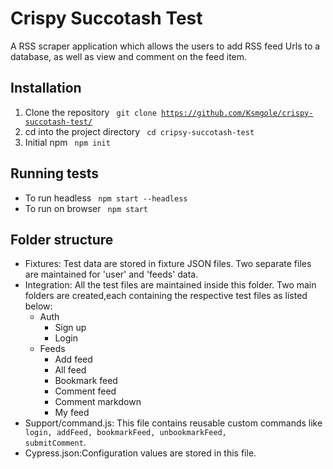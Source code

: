# Crispy Succotash Test

A RSS scraper application which allows the users to add RSS feed Urls to a database, as well as  view and comment on the feed item.


## Installation

1. Clone the repository <code> git clone https://github.com/Ksmgole/crispy-succotash-test/ </code>
2. cd into the project directory <code> cd cripsy-succotash-test </code>
3. Initial npm <code> npm init </code>

## Running tests
- To run headless <code> npm start --headless </code>
- To run on browser <code> npm start </code>

## Folder structure
- Fixtures: Test data are stored in fixture JSON files. Two separate files are maintained for 'user' and 'feeds' data.
- Integration: All the test files are maintained inside this folder. Two main folders are created,each containing the respective test files as listed below:
   * Auth
     * Sign up
     * Login
   * Feeds
     * Add feed
     * All feed
     * Bookmark feed
     * Comment feed
     * Comment markdown
     * My feed
-  Support/command.js: This file contains reusable custom commands like <code> login, addFeed, bookmarkFeed, unbookmarkFeed, submitComment</code>.
-  Cypress.json:Configuration values are stored in this file.
